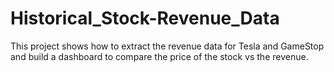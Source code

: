 # Historical_Stock-Revenue_Data
This project shows how to extract the revenue data for Tesla and GameStop and build a dashboard to compare the price of the stock vs the revenue. 
